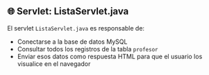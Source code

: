 ## 🌐 Servlet: ListaServlet.java

El servlet `ListaServlet.java` es responsable de:

- Conectarse a la base de datos MySQL
- Consultar todos los registros de la tabla `profesor`
- Enviar esos datos como respuesta HTML para que el usuario los visualice en el navegador